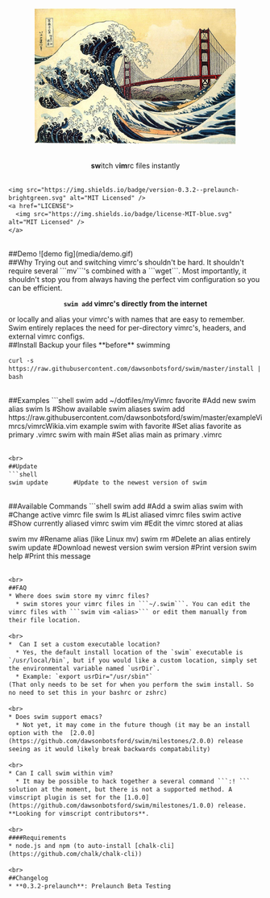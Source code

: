 <p align="center">
  <img src="media/GreatWave.jpg" alt="swim logo" width = "400" />
  <br>
  <br>
  <p align = "center">
    <b>sw</b>itch v<b>im</b>rc files instantly
    <br><br>
    
    <img src="https://img.shields.io/badge/version-0.3.2--prelaunch-brightgreen.svg" alt="MIT Licensed" />
    <a href="LICENSE">
      <img src="https://img.shields.io/badge/license-MIT-blue.svg" alt="MIT Licensed" />
    </a>
    
  </p>
</p>

<br>
##Demo
![demo fig](media/demo.gif)

<br>
##Why
Trying out and switching vimrc's shouldn't be hard. It shouldn't require several ```mv```'s combined with a ```wget```. Most importantly, it shouldn't stop you from always having the perfect vim configuration so you can be efficient. 
<br>
<p align="center">
  <b><code>swim add</code> vimrc's directly from the internet</b>
</p>
or locally and alias your vimrc's with names that are easy to remember. Swim entirely replaces the need for per-directory vimrc's, headers, and external vimrc configs.

<br>
##Install
Backup your files **before** swimming

```shell
curl -s https://raw.githubusercontent.com/dawsonbotsford/swim/master/install | bash
```


<br>
##Examples
```shell
  swim add ~/dotfiles/myVimrc favorite    #Add new swim alias
  swim ls                                 #Show available swim aliases
  swim add https://raw.githubusercontent.com/dawsonbotsford/swim/master/exampleVimrcs/vimrcWikia.vim example
  swim with favorite         #Set alias favorite as primary .vimrc
  swim with main             #Set alias main as primary .vimrc

```

<br>
##Update
```shell
swim update       #Update to the newest version of swim
```

<br>
##Available Commands
```shell
swim add <URLToRaw or pathToFile>  <alias>   #Add a swim alias
swim with <alias>                            #Change active vimrc file
swim ls                                      #List aliased vimrc files
swim active                                  #Show currently aliased vimrc
swim vim <alias>                             #Edit the vimrc stored at alias

swim mv <alias1> <alias2>                    #Rename alias (like Linux mv)
swim rm <alias>                              #Delete an alias entirely
swim update                                  #Download newest version
swim version                                 #Print version
swim help                                    #Print this message
```

<br>
##FAQ
* Where does swim store my vimrc files?
  * swim stores your vimrc files in ```~/.swim```. You can edit the vimrc files with ```swim vim <alias>``` or edit them manually from their file location.

<br>
*  Can I set a custom executable location?
  * Yes, the default install location of the `swim` executable is `/usr/local/bin`, but if you would like a custom location, simply set the environmental variable named `usrDir`. 
  * Example: `export usrDir="/usr/sbin"`
(That only needs to be set for when you perform the swim install. So no need to set this in your bashrc or zshrc)

<br>
* Does swim support emacs?
  * Not yet, it may come in the future though (it may be an install option with the  [2.0.0](https://github.com/dawsonbotsford/swim/milestones/2.0.0) release seeing as it would likely break backwards compatability)

<br>
* Can I call swim within vim?
  * It may be possible to hack together a several command ```:! ``` solution at the moment, but there is not a supported method. A vimscript plugin is set for the [1.0.0](https://github.com/dawsonbotsford/swim/milestones/1.0.0) release. **Looking for vimscript contributors**.
  
<br>
####Requirements
* node.js and npm (to auto-install [chalk-cli](https://github.com/chalk/chalk-cli))

<br>
##Changelog
* **0.3.2-prelaunch**: Prelaunch Beta Testing
